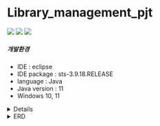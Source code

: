 # Library_management_pjt

  <img src="https://img.shields.io/badge/java-007396?style=for-the-badge&logo=java&logoColor=white"> 
  <img src="https://img.shields.io/badge/oracle-F80000?style=for-the-badge&logo=oracle&logoColor=white"> 
  <img src="https://img.shields.io/badge/spring-6DB33F?style=for-the-badge&logo=spring&logoColor=white"> 

##### 개발환경
- IDE : eclipse
- IDE package : sts-3.9.18.RELEASE
- language : Java
- Java version : 11
- Windows 10, 11

<details>
    <pre><code>
  <summary>쿼리문 (트리거 개별 실행)</summary>
GRANT CREATE SESSION, CREATE TABLE, CREATE VIEW, CREATE SEQUENCE, 
      CREATE SYNONYM, CREATE PROCEDURE, CREATE TRIGGER, CREATE MATERIALIZED VIEW 
TO bookmanager;

GRANT SELECT ANY TABLE, INSERT ANY TABLE, UPDATE ANY TABLE, DELETE ANY TABLE 
TO bookmanager;
ALTER USER bookmanager DEFAULT TABLESPACE USERS;
ALTER USER bookmanager QUOTA UNLIMITED ON USERS;

CREATE TABLE USERINFO (
    userNumber      NUMBER PRIMARY KEY,
    userId          VARCHAR2(100),
    userPw          VARCHAR2(100),
    userName        VARCHAR2(100),
    userTel         VARCHAR2(20),
    userEmail       VARCHAR2(200),
    userBirth       VARCHAR2(50),
    userZipCode     VARCHAR2(50),
    userAddress     VARCHAR2(300),
    userDetailAddress VARCHAR2(500),
    userBorrow      NUMBER DEFAULT 0,
    userCanBorrow      NUMBER DEFAULT 5,
    userAdmin       NUMBER DEFAULT 0,
    userRegdate     DATE DEFAULT SYSDATE
);


CREATE TABLE user_sessions (
    userId VARCHAR(50) PRIMARY KEY,
    sessionId VARCHAR(100) NOT NULL,
    loginTime TIMESTAMP DEFAULT CURRENT_TIMESTAMP
);


CREATE TABLE BOOKINFO (
    bookNumber          NUMBER PRIMARY KEY,
    bookIsbn            VARCHAR2(50) DEFAULT 0,
    bookTitle           VARCHAR2(400),
    bookComent          VARCHAR2(4000),
    bookWrite           VARCHAR2(100),
    bookPub             VARCHAR2(100),
    bookDate            DATE,
    bookMajorCategory   NVARCHAR2(100),
    bookSubCategory     NVARCHAR2(100),
    bookCount           NUMBER,
    bookBorrowCount     NUMBER DEFAULT 0
);

CREATE TABLE NOTICE(
    noticeNum            NUMBER PRIMARY KEY,
    noticeTitle          VARCHAR2(500) NOT NULL,
    noticeContent        VARCHAR2(4000) NOT NULL,
    noticewriter         VARCHAR2(100) DEFAULT '관리자',
    noticeregdate        DATE DEFAULT SYSDATE,
    noticeviews          NUMBER DEFAULT 0,
    noticeCategory       VARCHAR2(30)
);

CREATE TABLE BOARD (
    boardNumber     NUMBER PRIMARY KEY,
    userNumber      NUMBER,
    userName        VARCHAR2(50),
    boardTitle      VARCHAR2(1000),
    boardContent    VARCHAR2(4000),
    boardWriteDate  DATE DEFAULT SYSDATE,
    boardHit        NUMBER DEFAULT 0,
    boardViews      NUMBER DEFAULT 0,
    boardLikes      NUMBER DEFAULT 0,
    FOREIGN KEY (userNumber) REFERENCES USERINFO(userNumber)ON DELETE CASCADE
);

CREATE TABLE board_likes (
    boardNumber number,
    userNumber number,
    PRIMARY KEY (boardNumber, userNumber)
);

CREATE TABLE BOARD_COMMENT (
    commentNumber       NUMBER PRIMARY KEY,
    commentSubNumber    NUMBER,
    commentSubStepNumber NUMBER,
    boardNumber         NUMBER,
    userNumber          NUMBER,
    userName            VARCHAR2(50),
    commentContent      VARCHAR2(4000),
    commentWriteDate    DATE DEFAULT SYSDATE
);

ALTER TABLE BOARD_COMMENT
ADD CONSTRAINT fk_comment_board
FOREIGN KEY (boardNumber)
REFERENCES BOARD(boardNumber)
ON DELETE CASCADE;

ALTER TABLE BOARD_COMMENT
ADD CONSTRAINT fk_comment_user
FOREIGN KEY (userNumber)
REFERENCES USERINFO(userNumber)
ON DELETE CASCADE;
DESC board_comment;

CREATE TABLE BOOK_BORROW (
    borrowNumber        NUMBER PRIMARY KEY,
    userNumber          NUMBER,
    bookNumber          NUMBER,
    bookTitle           VARCHAR2 (400),
    bookWrite           VARCHAR2 (100),
    bookBorrowDate      DATE DEFAULT SYSDATE,
    bookReturnDate      DATE,
    FOREIGN KEY (userNumber) REFERENCES USERINFO(userNumber)ON DELETE CASCADE,
    FOREIGN KEY (bookNumber) REFERENCES BOOKINFO(bookNumber)ON DELETE CASCADE
);
CREATE TABLE Book_RECORD (
    recordNumber  NUMBER PRIMARY KEY,
    userNumber          NUMBER,
    bookNumber          NUMBER,
    bookTitle           VARCHAR2 (400),
    bookWrite           VARCHAR2 (100),
    bookBorrowDate      DATE,
    bookReturnDate      DATE,
    FOREIGN KEY (userNumber) REFERENCES USERINFO(userNumber),
    FOREIGN KEY (bookNumber) REFERENCES BOOKINFO(bookNumber)
);


--------------------------------------------- 시퀀스 드래그로 개별 컴파일
CREATE SEQUENCE  "BOOKMANAGER"."BORROWRECORD_SEQ"  MINVALUE 1 MAXVALUE 9999999999999999999999999999 INCREMENT BY 1 START WITH 1 NOCACHE  NOORDER  NOCYCLE 


--------------------------------------------- 트리거 드래그로 개별 컴파일
create or replace TRIGGER after_book_record_insert
after INSERT ON book_record
FOR EACH ROW

BEGIN
     -- BOOKINFO 업데이트
    UPDATE BOOKINFO
    SET
        BOOKCOUNT = BOOKCOUNT + 1
    WHERE BOOKNUMBER = :NEW.BOOKNUMBER;

    -- USERINFO 업데이트
    UPDATE USERINFO
    SET
        USERCANBORROW = USERCANBORROW + 1
    WHERE USERNUMBER = :NEW.USERNUMBER;

END;
--------------------------------------------- 트리거 드래그로 개별 컴파일
create or replace TRIGGER before_book_record_insert
BEFORE INSERT ON book_record
FOR EACH ROW
DECLARE
    v_borrowDate DATE;
    v_borrowNumber NUMBER;
    v_booktitle varchar2(400);
    v_bookwrite varchar2(100);
    v_recordNumber number;
    v_returnDate date default SYSDATE;
    ex_no_borrow EXCEPTION;
BEGIN
    -- 해당 대출 정보 유무 확인
    SELECT borrowNumber, bookBorrowDate
    INTO v_borrowNumber, v_borrowDate
    FROM book_borrow
    WHERE bookNumber = :NEW.bookNumber
      AND userNumber = :NEW.userNumber;
      
    select booktitle, bookwrite
    into v_booktitle, v_bookwrite
    from bookinfo
    where bookNumber = :NEW.bookNumber;
    
     -- 새로운 borrowRecordNumber 미리 생성
    SELECT NVL(MAX(recordNumber), 0) + 1
    INTO v_recordNumber
    FROM book_record;
   
    :NEW.bookBorrowDate := v_borrowDate;
    :NEW.bookReturnDate := v_returnDate;
    :NEW.booktitle := v_booktitle;
    :NEW.bookwrite := v_bookwrite;
    

    -- 그 다음 BOOK_BORROW에서 삭제
    DELETE FROM book_borrow
    WHERE bookNumber = :NEW.bookNumber
      AND userNumber = :NEW.userNumber;

EXCEPTION
    WHEN NO_DATA_FOUND THEN
        RAISE_APPLICATION_ERROR(-20004, '대출 정보가 존재하지 않아 반납할 수 없습니다.');
END;
--------------------------------------------- 트리거 드래그로 개별 컴파일

create or replace TRIGGER trg_after_book_borrow_insert
-- AFTER 에서 BEFORE로 바뀜
-- 중복 대출 체크(조회)를 위해 before로 수정
BEFORE INSERT ON BOOK_BORROW
FOR EACH ROW
DECLARE
    v_bookcount     NUMBER;
    v_usercanborrow NUMBER;
    v_count    NUMBER;
    v_booktitle     varchar2(400);
    v_bookwrite     varchar2(100);
    ex_no_stock     EXCEPTION;
    ex_no_quota     EXCEPTION;
    ex_already_borrowed EXCEPTION;
BEGIN
    -- 책 재고, 제목, 저자 확인
    SELECT BOOKCOUNT, booktitle, bookwrite INTO v_bookcount, v_booktitle, v_bookwrite
    FROM BOOKINFO
    WHERE BOOKNUMBER = :NEW.BOOKNUMBER;


    :NEW.booktitle := v_booktitle;
    :NEW.bookwrite := v_bookwrite;
    :NEW.bookReturnDate := SYSDATE + 30;

    -- 사용자 대출 가능 횟수 확인
    SELECT USERCANBORROW INTO v_usercanborrow
    FROM USERINFO
    WHERE USERNUMBER = :NEW.USERNUMBER;

    -- 중복 대출 체크
    SELECT COUNT(*) INTO v_count
    FROM BOOK_BORROW
    WHERE USERNUMBER = :NEW.USERNUMBER
     AND BOOKNUMBER = :NEW.BOOKNUMBER;

    IF v_count > 0 THEN
    RAISE ex_already_borrowed;
    END IF;

    -- 예외 조건 검사
    IF v_bookcount <= 0 THEN
        RAISE ex_no_stock;
    ELSIF v_usercanborrow <= 0 THEN
        RAISE ex_no_quota;
    END IF;

    -- BOOKINFO 업데이트
    UPDATE BOOKINFO
    SET
        BOOKBORROWCOUNT = BOOKBORROWCOUNT + 1,
        BOOKCOUNT = BOOKCOUNT - 1
    WHERE BOOKNUMBER = :NEW.BOOKNUMBER;

    -- USERINFO 업데이트
    UPDATE USERINFO
    SET
        USERCANBORROW = USERCANBORROW - 1,
        USERBORROW = USERBORROW + 1
    WHERE USERNUMBER = :NEW.USERNUMBER;

EXCEPTION
    WHEN ex_no_stock THEN
        RAISE_APPLICATION_ERROR(-20001, '도서 재고가 부족하여 대출할 수 없습니다.');
    WHEN ex_no_quota THEN
        RAISE_APPLICATION_ERROR(-20002, '회원의 대출 가능 권수가 0입니다.');
    WHEN ex_already_borrowed THEN
        RAISE_APPLICATION_ERROR(-20004, '이미 빌린 책 입니다');
    WHEN OTHERS THEN
        RAISE_APPLICATION_ERROR(-20003, '트리거 처리 중 오류 발생: ' || SQLERRM);
END;
  </code></pre>
</details>



<details>
<summary>ERD</summary>
## ERD
![image](https://github.com/user-attachments/assets/83570193-7608-4401-99d2-f49fd906f9d9)
</details>


